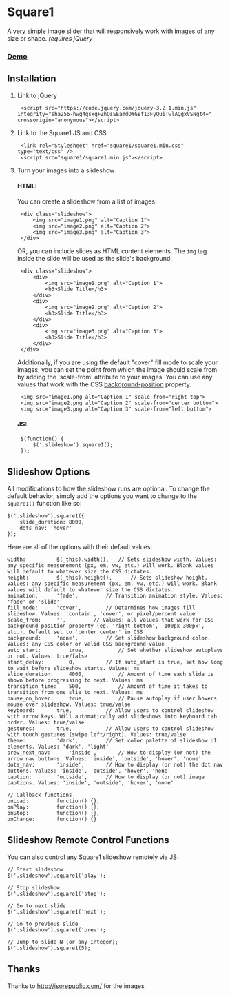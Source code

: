 # Square1
A very simple image slider that will responsively work with images of any size or shape.
*requires jQuery*

### [Demo](http://projects.thomhines.com/square1/)


## Installation

1. Link to jQuery

		<script src="https://code.jquery.com/jquery-3.2.1.min.js" integrity="sha256-hwg4gsxgFZhOsEEamdOYGBf13FyQuiTwlAQgxVSNgt4=" crossorigin="anonymous"></script>

2. Link to the Square1 JS and CSS

		<link rel="Stylesheet" href="square1/square1.min.css" type="text/css" />
		<script src="square1/square1.min.js"></script>

3. Turn your images into a slideshow

	#### HTML:

	You can create a slideshow from a list of images:

		<div class="slideshow">
			<img src="image1.png" alt="Caption 1">
			<img src="image2.png" alt="Caption 2">
			<img src="image3.png" alt="Caption 3">
		</div>


	OR, you can include slides as HTML content elements. The `img` tag inside the slide will be used as the slide's background:

		<div class="slideshow">
			<div>
				<img src="image1.png" alt="Caption 1">
				<h3>Slide Title</h3>
			</div>
			<div>
				<img src="image2.png" alt="Caption 2">
				<h3>Slide Title</h3>
			</div>
			<div>
				<img src="image3.png" alt="Caption 3">
				<h3>Slide Title</h3>
			</div>
		</div>


	Additionally, if you are using the default "cover" fill mode to scale your images, you can set the point from which the image should scale from by adding the 'scale-from' attribute to your images. You can use any values that work with the CSS [background-position](https://www.w3schools.com/cssref/pr_background-position.asp) property.
	
		<img src="image1.png alt="Caption 1" scale-from="right top">
		<img src="image2.png alt="Caption 2" scale-from="center bottom">
		<img src="image3.png alt="Caption 3" scale-from="left bottom">


	#### JS:

		$(function() {
			$('.slideshow').square1();
		});




## Slideshow Options

All modifications to how the slideshow runs are optional. To change the default behavior, simply add the options you want to change to the `square1()` function like so:

	$('.slideshow').square1({
		slide_duration: 8000,
		dots_nav: 'hover'
	});


Here are all of the options with their default values:


	width: 			$(_this).width(), 	// Sets slideshow width. Values: any specific measurement (px, em, vw, etc.) will work. Blank values will default to whatever size the CSS dictates.
	height: 		$(_this).height(),  	// Sets slideshow height. Values: any specific measurement (px, em, vw, etc.) will work. Blank values will default to whatever size the CSS dictates.
	animation: 		'fade', 		// Transition animation style. Values: 'fade' or 'slide'
	fill_mode: 		'cover', 		// Determines how images fill slideshow. Values: 'contain', 'cover', or pixel/percent value
	scale_from: 	'', 		// Values: all values that work for CSS background-position property (eg. 'right bottom', '100px 300px', etc.). Default set to 'center center' in CSS
	background:		'none',			// Set slideshow background color. Values: any CSS color or valid CSS background value
	auto_start: 		true,			// Set whether slideshow autoplays or not. Values: true/false
	start_delay: 		0, 			// If auto_start is true, set how long to wait before slideshow starts. Values: ms
	slide_duration: 	4000, 			// Amount of time each slide is shown before progressing to next. Values: ms
	transition_time: 	500, 			// Amount of time it takes to transition from one slie to next. Values: ms
	pause_on_hover: 	true,			// Pause autoplay if user hovers mouse over slideshow. Values: true/valse
	keyboard: 		true,			// Allow users to control slideshow with arrow keys. Will automatically add slideshows into keyboard tab order. Values: true/valse
	gestures: 		true,			// Allow users to control slideshow with touch gestures (swipe left/right). Values: true/valse
	theme:			'dark',			// Set color palette of slideshow UI elements. Values: 'dark', 'light'
	prev_next_nav: 		'inside', 		// How to display (or not) the arrow nav buttons. Values: 'inside', 'outside', 'hover', 'none'
	dots_nav: 		'inside', 		// How to display (or not) the dot nav buttons. Values: 'inside', 'outside', 'hover', 'none'
	caption: 		'outside', 		// How to display (or not) image captions. Values: 'inside', 'outside', 'hover', 'none'

	// Callback functions
	onLoad: 		function() {},
	onPlay: 		function() {},
	onStop: 		function() {},
	onChange: 		function() {}


## Slideshow Remote Control Functions

You can also control any Square1 slideshow remotely via JS:

	// Start slideshow
	$('.slideshow').square1('play');

	// Stop slideshow
	$('.slideshow').square1('stop');

	// Go to next slide
	$('.slideshow').square1('next');

	// Go to previous slide
	$('.slideshow').square1('prev');

	// Jump to slide N (or any integer);
	$('.slideshow').square1(5);






## Thanks

Thanks to http://isorepublic.com/ for the images
